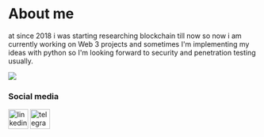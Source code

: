 # About me

at since 2018 i was starting researching blockchain till now so now i am currently working on Web 3 projects and sometimes I'm implementing my ideas with python so I'm looking forward to security and penetration testing usually.


<img src="https://github-readme-stats.vercel.app/api?username=bobycloud&show_icons=true&theme=dark"/> 


### Social media
[<img src='https://cdn.jsdelivr.net/npm/simple-icons@3.0.1/icons/linkedin.svg' alt='linkedin' height='40'>](https://www.linkedin.com/in/xdevman/)
[<img src='https://cdn.jsdelivr.net/npm/simple-icons@3.0.1/icons/telegram.svg' alt='telegram' height='40'>](t.me/sobhan0x) 
